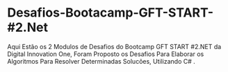# Desafios-Bootacamp-GFT-START-#2.Net

Aqui Estão os 2 Modulos de Desafios do Bootcamp GFT START #2.NET da Digital Innovation One, Foram Proposto os Desafios Para Elaborar os Algoritmos Para Resolver Determinadas Solucões, Utilizando C# .